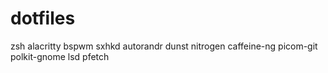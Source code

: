 # dotfiles

zsh
alacritty
bspwm
sxhkd
autorandr
dunst
nitrogen
caffeine-ng
picom-git
polkit-gnome
lsd
pfetch
